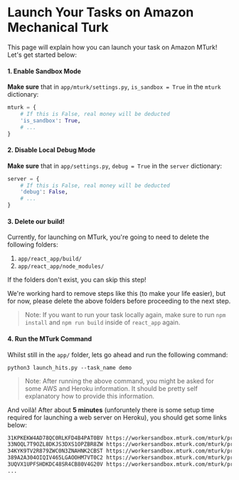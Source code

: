 # Launch Your Tasks on Amazon Mechanical Turk

This page will explain how you can launch your task on Amazon MTurk! Let's get started below:

#### 1. Enable Sandbox Mode
**Make sure** that in `app/mturk/settings.py`, `is_sandbox = True` in the `mturk` dictionary:
```python
mturk = {
    # If this is False, real money will be deducted
    'is_sandbox': True,
    # ...
}
```

#### 2. Disable Local Debug Mode
**Make sure** that in `app/settings.py`, `debug = True` in the `server` dictionary:
```python
server = {
    # If this is False, real money will be deducted
    'debug': False,
    # ...
}
```

#### 3. Delete our build!
Currently, for launching on MTurk, you're going to need to delete the following folders:

1. `app/react_app/build/`
2. `app/react_app/node_modules/`

If the folders don't exist, you can skip this step!

We're working hard to remove steps like this (to make your life easier), but for now, please delete the above folders before proceeding to the next step.

> Note: If you want to run your task locally again, make sure to run `npm install` and `npm run build` inside of `react_app` again.


#### 4. Run the MTurk Command
Whilst still in the `app/` folder, lets go ahead and run the following command:
```
python3 launch_hits.py --task_name demo
```

> Note: After running the above command, you might be asked for some AWS and Heroku information. It should be pretty self explanatory how to provide this information. 

And voilà! After about **5 minutes** (unforuntely there is some setup time required for launching a web server on Heroku), you should get some links below:
```bash
31KPKEKW4AD78QC0RLKFD4B4PAT0BV https://workersandbox.mturk.com/mturk/preview?groupId=3PN7FLVWM454R7NYSKRT54250KKSYM
33NOQL7T9OZL8DKJS3DXS1OPZBR8ZW https://workersandbox.mturk.com/mturk/preview?groupId=3PN7FLVWM454R7NYSKRT54250KKSYM
34KYK9TV2R879ZWC0N3ZNAHNK2CBST https://workersandbox.mturk.com/mturk/preview?groupId=3PN7FLVWM454R7NYSKRT54250KKSYM
389A2A304OIQIV465LGAOOHM7VT0C2 https://workersandbox.mturk.com/mturk/preview?groupId=3PN7FLVWM454R7NYSKRT54250KKSYM
3UQVX1UPFSHDKDC48SR4CB80V4G20V https://workersandbox.mturk.com/mturk/preview?groupId=3PN7FLVWM454R7NYSKRT54250KKSYM
...
```